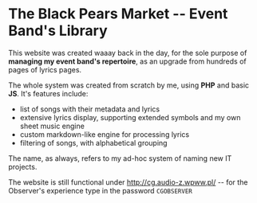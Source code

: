 # The Black Pears Market -- Event Band's Library

This website was created waaay back in the day, for the sole purpose of **managing my event band's repertoire**, as an upgrade from hundreds of pages of lyrics pages.

The whole system was created from scratch by me, using **PHP** and basic **JS**. It's features include:
- list of songs with their metadata and lyrics
- extensive lyrics display, supporting extended symbols and my own sheet music engine
- custom markdown-like engine for processing lyrics
- filtering of songs, with alphabetical grouping

The name, as always, refers to my ad-hoc system of naming new IT projects.

The website is still functional under http://cg.audio-z.wpww.pl/ -- for the Observer's experience type in the password `CGOBSERVER`
